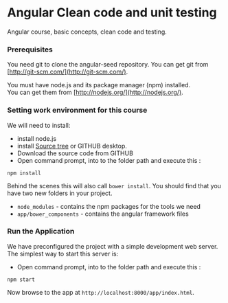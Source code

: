 # Angular Clean code and unit testing
Angular course, basic concepts, clean code and testing.

### Prerequisites

You need git to clone the angular-seed repository. You can get git from
[http://git-scm.com/](http://git-scm.com/).

You must have node.js and its package manager (npm) installed.  
You can get them from [http://nodejs.org/](http://nodejs.org/).

### Setting work environment for this course
We will need to install:

* install node.js
* install [Source tree](https://www.sourcetreeapp.com/) or GITHUB desktop.
* Download the source code from GITHUB
* Open command prompt, into to the folder path and execute this :
```
npm install
```
Behind the scenes this will also call `bower install`.  You should find that you have two new
folders in your project.

* `node_modules` - contains the npm packages for the tools we need
* `app/bower_components` - contains the angular framework files

### Run the Application

We have preconfigured the project with a simple development web server.  The simplest way to start
this server is:
* Open command prompt, into to the folder path and execute this :
```
npm start
```
Now browse to the app at `http://localhost:8000/app/index.html`.
